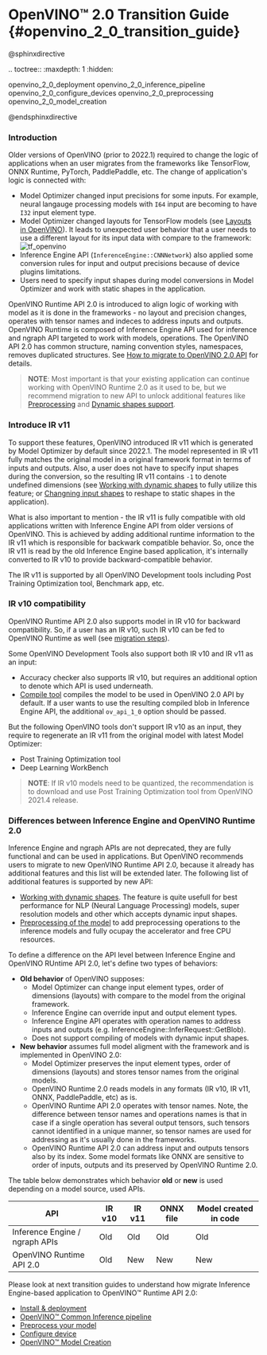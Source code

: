 # OpenVINO™ 2.0 Transition Guide {#openvino_2_0_transition_guide}

@sphinxdirective

.. toctree::
   :maxdepth: 1
   :hidden:

   openvino_2_0_deployment
   openvino_2_0_inference_pipeline
   openvino_2_0_configure_devices
   openvino_2_0_preprocessing
   openvino_2_0_model_creation
      
@endsphinxdirective

### Introduction

Older versions of OpenVINO (prior to 2022.1) required to change the logic of applications when an user migrates from the frameworks like TensorFlow, ONNX Runtime, PyTorch, PaddlePaddle, etc. The change of application's logic is connected with:

- Model Optimizer changed input precisions for some inputs. For example, neural langauge processing models with `I64` input are becoming to have `I32` input element type.
- Model Optimizer changed layouts for TensorFlow models (see [Layouts in OpenVINO](../layout_overview.md)). It leads to unexpected user behavior that a user needs to use a different layout for its input data with compare to the framework:
![tf_openvino]
- Inference Engine API (`InferenceEngine::CNNNetwork`) also applied some conversion rules for input and output precisions because of device plugins limitations.
- Users need to specify input shapes during model conversions in Model Optimizer and work with static shapes in the application.

OpenVINO Runtime API 2.0 is introduced to align logic of working with model as it is done in the frameworks - no layout and precision changes, operates with tensor names and indeces to address inputs and outputs. OpenVINO Runtime is composed of Inference Engine API used for inference and ngraph API targeted to work with models, operations. The OpenVINO API 2.0 has common structure, naming convention styles, namespaces, removes duplicated structures. See [How to migrate to OpenVINO 2.0 API](./common_inference_pipeline.md) for details.

> **NOTE**: Most important is that your existing application can continue working with OpenVINO Runtime 2.0 as it used to be, but we recommend migration to new API to unlock additional features like [Preprocessing](../preprocessing_overview.md) and [Dynamic shapes support](../ov_dynamic_shapes.md).

### Introduce IR v11

To support these features, OpenVINO introduced IR v11 which is generated by Model Optimizer by default since 2022.1. The model represented in IR v11 fully matches the original model in a original framework format in terms of inputs and outputs. Also, a user does not have to specify input shapes during the conversion, so the resulting IR v11 contains `-1` to denote undefined dimensions (see [Working with dynamic shapes](../ov_dynamic_shapes.md) to fully utilize this feature; or [Changning input shapes](../ShapeInference.md) to reshape to static shapes in the application).

What is also important to mention - the IR v11 is fully compatible with old applications written with Inference Engine API from older versions of OpenVINO. This is achieved by adding additional runtime information to the IR v11 which is responsible for backwark compatible behavior. So, once the IR v11 is read by the old Inference Engine based application, it's internally converted to IR v10 to provide backward-compatible behavior.

The IR v11 is supported by all OpenVINO Development tools including Post Training Optimization tool, Benchmark app, etc.

### IR v10 compatibility

OpenVINO Runtime API 2.0 also supports model in IR v10 for backward compatibility. So, if a user has an IR v10, such IR v10 can be fed to OpenVINO Runtime as well (see [migration steps](./common_inference_pipeline.md)).

Some OpenVINO Development Tools also support both IR v10 and IR v11 as an input:
- Accuracy checker also supports IR v10, but requires an additional option to denote which API is used underneath.
- [Compile tool](../../../tools/compile_tool/README.md) compiles the model to be used in OpenVINO 2.0 API by default. If a user wants to use the resulting compiled blob in Inference Engine API, the additional `ov_api_1_0` option should be passed.

But the following OpenVINO tools don't support IR v10 as an input, they require to regenerate an IR v11 from the original model with latest Model Optimizer:
- Post Training Optimization tool
- Deep Learning WorkBench

> **NOTE**: If IR v10 models need to be quantized, the recommendation is to download and use Post Training Optimization tool from OpenVINO 2021.4 release.

### Differences between Inference Engine and OpenVINO Runtime 2.0

Inference Engine and ngraph APIs are not deprecated, they are fully functional and can be used in applications. But OpenVINO recommends users to migrate to new OpenVINO Runtime API 2.0, because it already has additional features and this list will be extended later. The following list of additional features is supported by new API:
- [Working with dynamic shapes](../ov_dynamic_shapes.md). The feature is quite usefull for best performance for NLP (Neural Language Processing) models, super resolution models and other which accepts dynamic input shapes.
- [Preprocessing of the model](../preprocessing_overview.md) to add preprocessing operations to the inference models and fully ocupay the accelerator and free CPU resources.

To define a difference on the API level between Inference Engine and OpenVINO RUntime API 2.0, let's define two types of behaviors:
- **Old behavior** of OpenVINO supposes:
  - Model Optimizer can change input element types, order of dimensions (layouts) with compare to the model from the original framework.
  - Inference Engine can override input and output element types.
  - Inference Engine API operates with operation names to address inputs and outputs (e.g. InferenceEngine::InferRequest::GetBlob).
  - Does not support compiling of models with dynamic input shapes.
- **New behavior** assumes full model aligment with the framework and is implemented in OpenVINO 2.0:
  - Model Optimizer preserves the input element types, order of dimensions (layouts) and stores tensor names from the original models.
  - OpenVINO Runtime 2.0 reads models in any formats (IR v10, IR v11, ONNX, PaddlePaddle, etc) as is.
  - OpenVINO Runtime API 2.0 operates with tensor names. Note, the difference between tensor names and operations names is that in case if a single operation has several output tensors, such tensors cannot identified in a unique manner, so tensor names are used for addressing as it's usually done in the frameworks.
  - OpenVINO Runtime API 2.0 can address input and outputs tensors also by its index. Some model formats like ONNX are sensitive to order of inputs, outputs and its preserved by OpenVINO Runtime 2.0. 

The table below demonstrates which behavior **old** or **new** is used depending on a model source, used APIs.

|               API             | IR v10  | IR v11  | ONNX file | Model created in code |
|-------------------------------|---------|---------|-----------|-----------------------|
|Inference Engine / ngraph APIs |     Old |     Old |       Old |                   Old |
|OpenVINO Runtime API 2.0       |     Old |     New |       New |                   New |

Please look at next transition guides to understand how migrate Inference Engine-based application to OpenVINO™ Runtime API 2.0:
 - [Install & deployment](deployment_migration.md)
 - [OpenVINO™ Common Inference pipeline](common_inference_pipeline.md)
 - [Preprocess your model](./preprocessing.md)
 - [Configure device](./configure_devices.md)
 - [OpenVINO™ Model Creation](graph_construction.md)

[tf_openvino]: ../../img/tf_openvino.png
